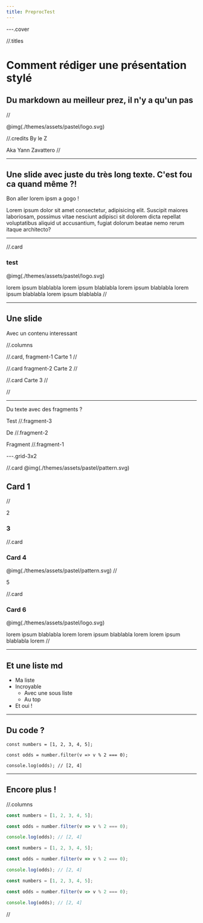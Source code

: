 ```yaml
---
title: PreprocTest
---
```


---.cover

//.titles

# Comment rédiger une présentation stylé

## Du markdown au meilleur prez, il n'y a qu'un pas

//

@img(./themes/assets/pastel/logo.svg)

//.credits
By le Z

Aka Yann Zavattero
//

---

## Une slide avec juste du très long texte. C'est fou ca quand même ?!

Bon aller lorem ipsm a gogo !

Lorem ipsum dolor sit amet consectetur, adipisicing elit. Suscipit maiores laboriosam, possimus vitae nesciunt adipisci sit dolorem dicta repellat voluptatibus aliquid ut accusantium, fugiat dolorum beatae nemo rerum itaque architecto?

---

//.card

### test

@img(./themes/assets/pastel/logo.svg)

lorem ipsum blablabla lorem ipsum blablabla lorem ipsum blablabla lorem ipsum blablabla lorem ipsum blablabla
//

----

## Une slide

Avec un contenu interessant

//.columns

//.card, fragment-1
Carte 1
//

//.card fragment-2
Carte 2
//

//.card
Carte 3
//

//

---

Du texte avec des fragments ?

Test //.fragment-3

De //.fragment-2

Fragment //.fragment-1

---.grid-3x2

//.card
@img(./themes/assets/pastel/pattern.svg)

## Card 1

//

2

### 3

//.card

### Card 4

@img(./themes/assets/pastel/pattern.svg)
//

5

//.card

### Card 6

@img(./themes/assets/pastel/logo.svg)

lorem ipsum blablabla lorem
lorem ipsum blablabla lorem
lorem ipsum blablabla lorem
//

---

## Et une liste md

- Ma liste
- Incroyable
  - Avec une sous liste
  - Au top
- Et oui !

---

## Du code ?

```js[|1|3|5|]
const numbers = [1, 2, 3, 4, 5];

const odds = number.filter(v => v % 2 === 0);

console.log(odds); // [2, 4]
```

----

## Encore plus !

//.columns

```js
const numbers = [1, 2, 3, 4, 5];

const odds = number.filter(v => v % 2 === 0);

console.log(odds); // [2, 4]
```

```js
const numbers = [1, 2, 3, 4, 5];

const odds = number.filter(v => v % 2 === 0);

console.log(odds); // [2, 4]
```

```js
const numbers = [1, 2, 3, 4, 5];

const odds = number.filter(v => v % 2 === 0);

console.log(odds); // [2, 4]
```

//
